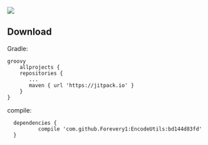[![](https://jitpack.io/v/Forevery1/EncodeUtils.svg)](https://jitpack.io/#Forevery1/EncodeUtils)

## Download

Gradle:
```
groovy
    allprojects {
	repositories {
	   ...
	   maven { url 'https://jitpack.io' }
    }
}
  ```
  compile:
  ```
   	dependencies {
	        compile 'com.github.Forevery1:EncodeUtils:bd144d83fd'
	}

```

